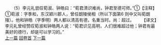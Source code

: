 　　（5）李元礼尝叹荀淑、钟皓曰：“荀君清识难尚，钟君至德可师。”①【注释】①荀淑：字季和，东汉颖川郡人，曾任朗陵侯相（所以下面第6 则中又叫荀朗陵）。他和钟皓（字季明）两人都以清高有德，名重当时。尚：超过。
　　【译文】李元礼曾经赞叹荀淑和钟皓两人说：“荀君识见高明，人们很难超过他；钟君有最美好的德行，却是可以学习的。”
<br>[上一篇](01_04) [回卷首](01_00) [下一篇](01_06)  
